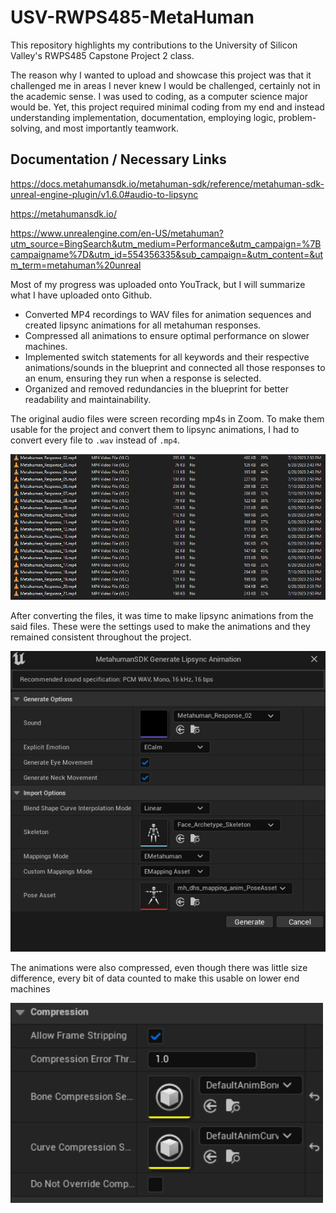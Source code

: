 # USV-RWPS485-MetaHuman
This repository highlights my contributions to the University of Silicon Valley's RWPS485 Capstone Project 2 class.

The reason why I wanted to upload and showcase this project was that it challenged me in areas I never knew I would be challenged, certainly not in the academic sense. I was used to coding, as a computer science major would be. Yet, this project required minimal coding from my end and instead understanding implementation, documentation, employing logic, problem-solving, and most importantly teamwork.

## Documentation / Necessary Links
https://docs.metahumansdk.io/metahuman-sdk/reference/metahuman-sdk-unreal-engine-plugin/v1.6.0#audio-to-lipsync

https://metahumansdk.io/

https://www.unrealengine.com/en-US/metahuman?utm_source=BingSearch&utm_medium=Performance&utm_campaign=%7Bcampaigname%7D&utm_id=554356335&sub_campaign=&utm_content=&utm_term=metahuman%20unreal

Most of my progress was uploaded onto YouTrack, but I will summarize what I have uploaded onto Github.

- Converted MP4 recordings to WAV files for animation sequences and created lipsync animations for all metahuman responses.
- Compressed all animations to ensure optimal performance on slower machines.
- Implemented switch statements for all keywords and their respective animations/sounds in the blueprint and connected all those responses to an enum, ensuring they run when a response is selected.
- Organized and removed redundancies in the blueprint for better readability and maintainability.

The original audio files were screen recording mp4s in Zoom. To make them usable for the project and convert them to lipsync animations, I had to convert every file to `.wav` instead of `.mp4`.

<img src="https://raw.githubusercontent.com/imjbassi/USV-RWPS485-MetaHuman/main/Images/7.png" alt="Image Description" width="700"/>

After converting the files, it was time to make lipsync animations from the said files. These were the settings used to make the animations and they remained consistent throughout the project.

<img src="https://raw.githubusercontent.com/imjbassi/USV-RWPS485-MetaHuman/main/Images/1.png" width="700"/>

The animations were also compressed, even though there was little size difference, every bit of data counted to make this usable on lower end machines

<img src="https://raw.githubusercontent.com/imjbassi/USV-RWPS485-MetaHuman/main/Images/2.png" alt="Image Description" width="500"/>

